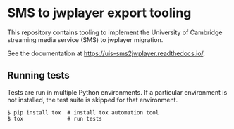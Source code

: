 # SMS to jwplayer export tooling

This repository contains tooling to implement the University of Cambridge
streaming media service (SMS) to jwplayer migration.

See the documentation at https://uis-sms2jwplayer.readthedocs.io/.

## Running tests

Tests are run in multiple Python environments. If a particular environment is
not installed, the test suite is skipped for that environment.

```console
$ pip install tox  # install tox automation tool
$ tox              # run tests
```
